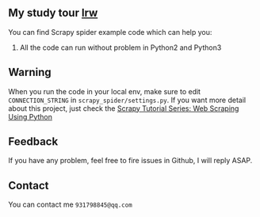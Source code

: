 ## My study tour   [lrw](https://www.google.com.hk/)

You can find Scrapy spider example code which can help you:

1. All the code can run without problem in Python2 and Python3

## Warning

When you run the code in your local env, make sure to edit `CONNECTION_STRING` in `scrapy_spider/settings.py`. If you want more detail about this project, just check the [Scrapy Tutorial Series: Web Scraping Using Python](https://blog.michaelyin.info/scrapy-tutorial-series-web-scraping-using-python/)

## Feedback

If you have any problem, feel free to fire issues in Github, I will reply ASAP.

## Contact

You can contact me `931798845@qq.com`

